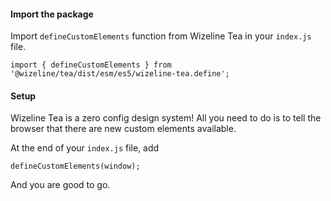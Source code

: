 #### Import the package

Import `defineCustomElements` function from Wizeline Tea in your `index.js` file.

```code
import { defineCustomElements } from '@wizeline/tea/dist/esm/es5/wizeline-tea.define';
```

#### Setup

Wizeline Tea is a zero config design system! All you need to do is to tell the browser that there are new custom elements available.

At the end of your `index.js` file, add

```code
defineCustomElements(window);
```

And you are good to go.
